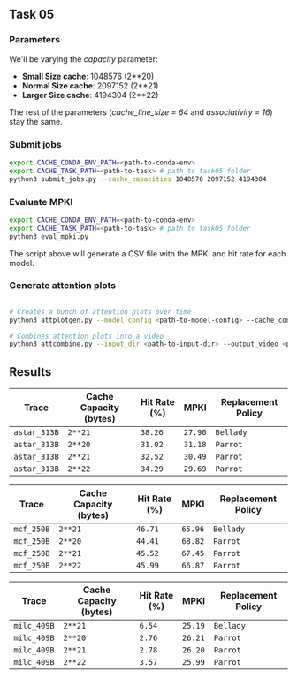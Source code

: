 ## Task 05

### Parameters

We'll be varying the *capacity* parameter:

- **Small Size cache**: 1048576 (2**20)
- **Normal Size cache**: 2097152 (2**21)
- **Larger Size cache**: 4194304 (2**22)

The rest of the parameters (*cache_line_size = 64* and *associativity = 16*) stay the same.

### Submit jobs

```bash
export CACHE_CONDA_ENV_PATH=<path-to-conda-env>
export CACHE_TASK_PATH=<path-to-task> # path to task05 folder
python3 submit_jobs.py --cache_capacities 1048576 2097152 4194304
```


### Evaluate MPKI

```bash
export CACHE_CONDA_ENV_PATH=<path-to-conda-env>
export CACHE_TASK_PATH=<path-to-task> # path to task05 folder
python3 eval_mpki.py
```

The script above will generate a CSV file with the MPKI and hit rate for each model.

### Generate attention plots

```bash

# Creates a bunch of attention plots over time
python3 attplotgen.py --model_config <path-to-model-config> --cache_config <path-to-cache-config> --checkpoint <path-to-checkpoint> --memory_trace <path-to-memory-trace> --output_dir <path-to-output-dir>

# Combines attention plots into a video
python3 attcombine.py --input_dir <path-to-input-dir> --output_video <path-to-output-video>
```

## Results

| Trace | Cache Capacity (bytes) | Hit Rate (%) | MPKI  | Replacement Policy |
|-------|----------|--------------|-------|-----------|
| `astar_313B`  | `2**21`     | `38.26`       | `27.90` | `Bellady` |
| `astar_313B`  | `2**20`     | `31.02`       | `31.18` | `Parrot` |
| `astar_313B`  | `2**21`     | `32.52`       | `30.49` | `Parrot` |
| `astar_313B`  | `2**22`     | `34.29`       | `29.69` | `Parrot` |


| Trace | Cache Capacity (bytes) | Hit Rate (%) | MPKI  | Replacement Policy |
|-------|----------|--------------|-------|-----------|
| `mcf_250B`  | `2**21`     | `46.71`       | `65.96` | `Bellady` |
| `mcf_250B`  | `2**20`     | `44.41`       | `68.82` | `Parrot` |
| `mcf_250B`  | `2**21`     | `45.52`       | `67.45` | `Parrot` |
| `mcf_250B`  | `2**22`     | `45.99`       | `66.87` | `Parrot` |


| Trace | Cache Capacity (bytes) | Hit Rate (%) | MPKI  | Replacement Policy |
|-------|----------|--------------|-------|-----------|
| `milc_409B`  | `2**21`     | `6.54`       | `25.19` | `Bellady` |
| `milc_409B`  | `2**20`     | `2.76`       | `26.21` | `Parrot` |
| `milc_409B`  | `2**21`     | `2.78`       | `26.20` | `Parrot` |
| `milc_409B`  | `2**22`     | `3.57`       | `25.99` | `Parrot` |

